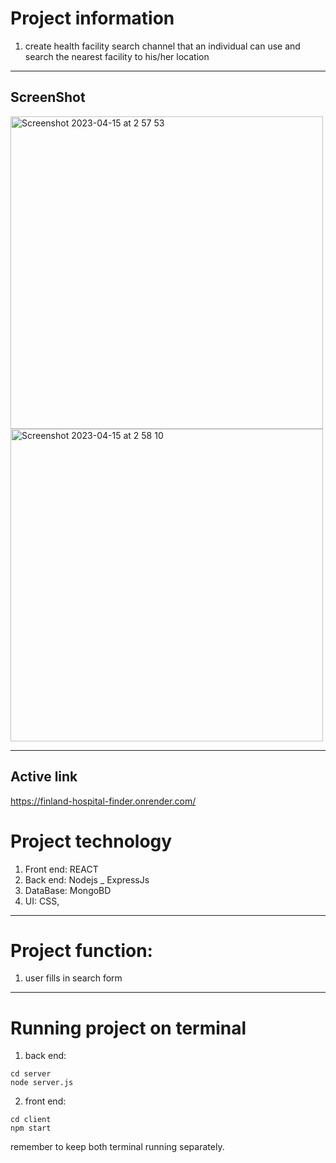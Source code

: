 # Project information

1. create health facility search channel that an individual can use and search the nearest facility to his/her location

---

## ScreenShot

<img width="500" alt="Screenshot 2023-04-15 at 2 57 53" src="https://user-images.githubusercontent.com/92304761/232172148-1d269668-83d9-45d3-b952-be5f5f2e8d83.png">


<img width="500" alt="Screenshot 2023-04-15 at 2 58 10" src="https://user-images.githubusercontent.com/92304761/232172164-1ba653e4-cdcb-4ef2-ada9-ffb44ec1a7a2.png">


---
## Active link

https://finland-hospital-finder.onrender.com/

# Project technology

1. Front end: REACT
2. Back end: Nodejs \_ ExpressJs
3. DataBase: MongoBD
4. UI: CSS,

---

# Project function:

1. user fills in search form

---

# Running project on terminal

1. back end:

```
cd server
node server.js

```

2. front end:

```
cd client
npm start
```

remember to keep both terminal running separately.
